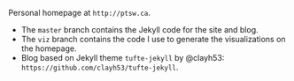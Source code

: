 Personal homepage at `http://ptsw.ca`.

* The `master` branch contains the Jekyll code for the site and blog.
* The `viz` branch contains the code I use to generate the visualizations on the homepage.
* Blog based on Jekyll theme `tufte-jekyll` by @clayh53: `https://github.com/clayh53/tufte-jekyll`.